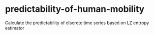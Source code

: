 # predictability-of-human-mobility
Calculate the predictability of discrete time series based on LZ entropy estimator
